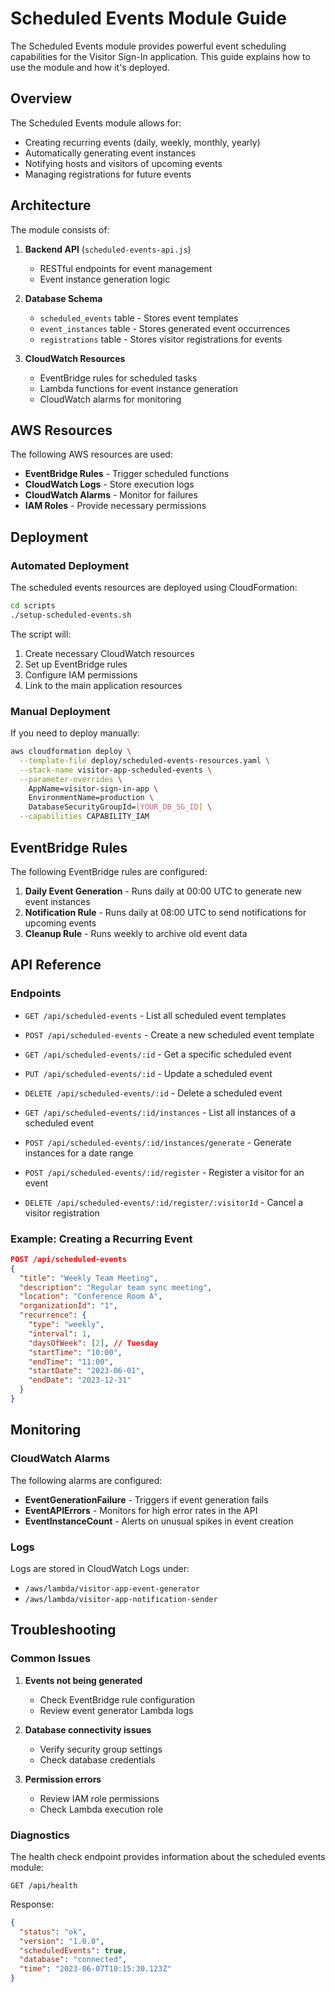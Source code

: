 # Scheduled Events Module Guide

The Scheduled Events module provides powerful event scheduling capabilities for the Visitor Sign-In application. This guide explains how to use the module and how it's deployed.

## Overview

The Scheduled Events module allows for:

- Creating recurring events (daily, weekly, monthly, yearly)
- Automatically generating event instances
- Notifying hosts and visitors of upcoming events
- Managing registrations for future events

## Architecture

The module consists of:

1. **Backend API** (`scheduled-events-api.js`)
   - RESTful endpoints for event management
   - Event instance generation logic
   
2. **Database Schema**
   - `scheduled_events` table - Stores event templates
   - `event_instances` table - Stores generated event occurrences
   - `registrations` table - Stores visitor registrations for events

3. **CloudWatch Resources**
   - EventBridge rules for scheduled tasks
   - Lambda functions for event instance generation
   - CloudWatch alarms for monitoring

## AWS Resources

The following AWS resources are used:

- **EventBridge Rules** - Trigger scheduled functions
- **CloudWatch Logs** - Store execution logs
- **CloudWatch Alarms** - Monitor for failures
- **IAM Roles** - Provide necessary permissions

## Deployment

### Automated Deployment

The scheduled events resources are deployed using CloudFormation:

```bash
cd scripts
./setup-scheduled-events.sh
```

The script will:
1. Create necessary CloudWatch resources
2. Set up EventBridge rules
3. Configure IAM permissions
4. Link to the main application resources

### Manual Deployment

If you need to deploy manually:

```bash
aws cloudformation deploy \
  --template-file deploy/scheduled-events-resources.yaml \
  --stack-name visitor-app-scheduled-events \
  --parameter-overrides \
    AppName=visitor-sign-in-app \
    EnvironmentName=production \
    DatabaseSecurityGroupId=[YOUR_DB_SG_ID] \
  --capabilities CAPABILITY_IAM
```

## EventBridge Rules

The following EventBridge rules are configured:

1. **Daily Event Generation** - Runs daily at 00:00 UTC to generate new event instances
2. **Notification Rule** - Runs daily at 08:00 UTC to send notifications for upcoming events
3. **Cleanup Rule** - Runs weekly to archive old event data

## API Reference

### Endpoints

- `GET /api/scheduled-events` - List all scheduled event templates
- `POST /api/scheduled-events` - Create a new scheduled event template
- `GET /api/scheduled-events/:id` - Get a specific scheduled event
- `PUT /api/scheduled-events/:id` - Update a scheduled event
- `DELETE /api/scheduled-events/:id` - Delete a scheduled event

- `GET /api/scheduled-events/:id/instances` - List all instances of a scheduled event
- `POST /api/scheduled-events/:id/instances/generate` - Generate instances for a date range

- `POST /api/scheduled-events/:id/register` - Register a visitor for an event
- `DELETE /api/scheduled-events/:id/register/:visitorId` - Cancel a visitor registration

### Example: Creating a Recurring Event

```json
POST /api/scheduled-events
{
  "title": "Weekly Team Meeting",
  "description": "Regular team sync meeting",
  "location": "Conference Room A",
  "organizationId": "1",
  "recurrence": {
    "type": "weekly",
    "interval": 1,
    "daysOfWeek": [2], // Tuesday
    "startTime": "10:00",
    "endTime": "11:00",
    "startDate": "2023-06-01",
    "endDate": "2023-12-31"
  }
}
```

## Monitoring

### CloudWatch Alarms

The following alarms are configured:

- **EventGenerationFailure** - Triggers if event generation fails
- **EventAPIErrors** - Monitors for high error rates in the API
- **EventInstanceCount** - Alerts on unusual spikes in event creation

### Logs

Logs are stored in CloudWatch Logs under:

- `/aws/lambda/visitor-app-event-generator`
- `/aws/lambda/visitor-app-notification-sender`

## Troubleshooting

### Common Issues

1. **Events not being generated**
   - Check EventBridge rule configuration
   - Review event generator Lambda logs
   
2. **Database connectivity issues**
   - Verify security group settings
   - Check database credentials
   
3. **Permission errors**
   - Review IAM role permissions
   - Check Lambda execution role

### Diagnostics

The health check endpoint provides information about the scheduled events module:

```
GET /api/health
```

Response:
```json
{
  "status": "ok",
  "version": "1.0.0",
  "scheduledEvents": true,
  "database": "connected",
  "time": "2023-06-07T10:15:30.123Z"
}
```